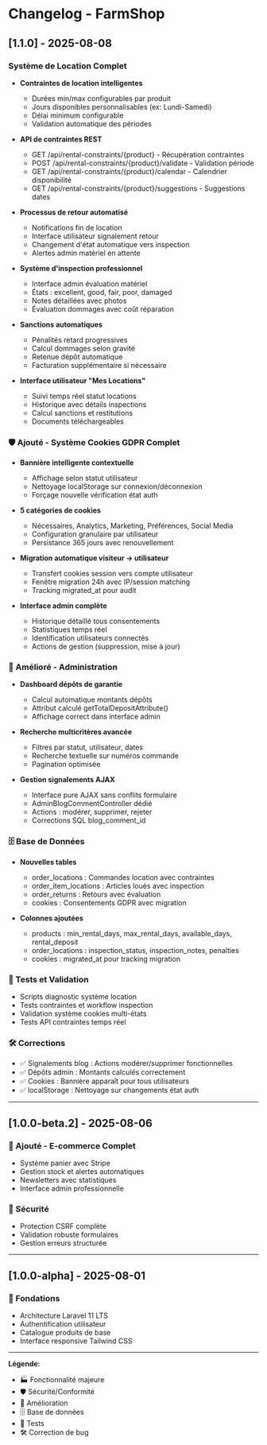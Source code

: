 # Changelog - FarmShop

## [1.1.0] - 2025-08-08

### Système de Location Complet
- **Contraintes de location intelligentes**
  - Durées min/max configurables par produit
  - Jours disponibles personnalisables (ex: Lundi-Samedi)
  - Délai minimum configurable
  - Validation automatique des périodes

- **API de contraintes REST**
  - GET /api/rental-constraints/{product} - Récupération contraintes
  - POST /api/rental-constraints/{product}/validate - Validation période
  - GET /api/rental-constraints/{product}/calendar - Calendrier disponibilité
  - GET /api/rental-constraints/{product}/suggestions - Suggestions dates

- **Processus de retour automatisé**
  - Notifications fin de location
  - Interface utilisateur signalement retour
  - Changement d'état automatique vers inspection
  - Alertes admin matériel en attente

- **Système d'inspection professionnel**
  - Interface admin évaluation matériel
  - États : excellent, good, fair, poor, damaged
  - Notes détaillées avec photos
  - Évaluation dommages avec coût réparation

- **Sanctions automatiques**
  - Pénalités retard progressives
  - Calcul dommages selon gravité
  - Retenue dépôt automatique
  - Facturation supplémentaire si nécessaire

- **Interface utilisateur "Mes Locations"**
  - Suivi temps réel statut locations
  - Historique avec détails inspections
  - Calcul sanctions et restitutions
  - Documents téléchargeables

### 🛡️ Ajouté - Système Cookies GDPR Complet
- **Bannière intelligente contextuelle**
  - Affichage selon statut utilisateur
  - Nettoyage localStorage sur connexion/déconnexion
  - Forçage nouvelle vérification état auth

- **5 catégories de cookies**
  - Nécessaires, Analytics, Marketing, Préférences, Social Media
  - Configuration granulaire par utilisateur
  - Persistance 365 jours avec renouvellement

- **Migration automatique visiteur → utilisateur**
  - Transfert cookies session vers compte utilisateur
  - Fenêtre migration 24h avec IP/session matching
  - Tracking migrated_at pour audit

- **Interface admin complète**
  - Historique détaillé tous consentements
  - Statistiques temps réel
  - Identification utilisateurs connectés
  - Actions de gestion (suppression, mise à jour)

### 🔧 Amélioré - Administration
- **Dashboard dépôts de garantie**
  - Calcul automatique montants dépôts
  - Attribut calculé getTotalDepositAttribute()
  - Affichage correct dans interface admin

- **Recherche multicritères avancée**
  - Filtres par statut, utilisateur, dates
  - Recherche textuelle sur numéros commande
  - Pagination optimisée

- **Gestion signalements AJAX**
  - Interface pure AJAX sans conflits formulaire
  - AdminBlogCommentController dédié
  - Actions : modérer, supprimer, rejeter
  - Corrections SQL blog_comment_id

### 🗄️ Base de Données
- **Nouvelles tables**
  - order_locations : Commandes location avec contraintes
  - order_item_locations : Articles loués avec inspection
  - order_returns : Retours avec évaluation
  - cookies : Consentements GDPR avec migration

- **Colonnes ajoutées**
  - products : min_rental_days, max_rental_days, available_days, rental_deposit
  - order_locations : inspection_status, inspection_notes, penalties
  - cookies : migrated_at pour tracking migration

### 🧪 Tests et Validation
- Scripts diagnostic système location
- Tests contraintes et workflow inspection
- Validation système cookies multi-états
- Tests API contraintes temps réel

### 🛠️ Corrections
- ✅ Signalements blog : Actions modérer/supprimer fonctionnelles
- ✅ Dépôts admin : Montants calculés correctement
- ✅ Cookies : Bannière apparaît pour tous utilisateurs
- ✅ localStorage : Nettoyage sur changements état auth

---

## [1.0.0-beta.2] - 2025-08-06

### 🛒 Ajouté - E-commerce Complet
- Système panier avec Stripe
- Gestion stock et alertes automatiques
- Newsletters avec statistiques
- Interface admin professionnelle

### 🔐 Sécurité
- Protection CSRF complète
- Validation robuste formulaires
- Gestion erreurs structurée

---

## [1.0.0-alpha] - 2025-08-01

### 🎯 Fondations
- Architecture Laravel 11 LTS
- Authentification utilisateur
- Catalogue produits de base
- Interface responsive Tailwind CSS

---

**Légende:**
- 🏭 Fonctionnalité majeure
- 🛡️ Sécurité/Conformité
- 🔧 Amélioration
- 🗄️ Base de données
- 🧪 Tests
- 🛠️ Correction de bug
